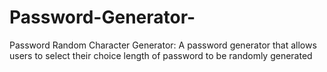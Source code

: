 # Password-Generator-

Password Random Character Generator: A password generator that allows users to select their choice length of password to be randomly generated
